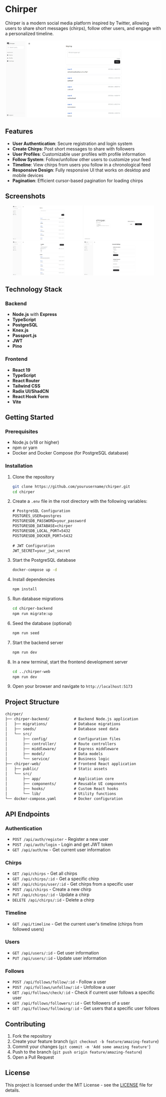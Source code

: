 # Chirper

Chirper is a modern social media platform inspired by Twitter, allowing users to share short messages (chirps), follow other users, and engage with a personalized timeline.

![Chirper Home](assets/Screenshot_31-3-2025_173414_localhost.jpeg)

## Features

- **User Authentication**: Secure registration and login system
- **Create Chirps**: Post short messages to share with followers
- **User Profiles**: Customizable user profiles with profile information
- **Follow System**: Follow/unfollow other users to customize your feed
- **Timeline**: View chirps from users you follow in a chronological feed
- **Responsive Design**: Fully responsive UI that works on desktop and mobile devices
- **Pagination**: Efficient cursor-based pagination for loading chirps

## Screenshots

<div align="center">
  <img src="assets/Screenshot_31-3-2025_173414_localhost.jpeg" alt="Home Timeline" width="45%" />
  <img src="assets/Screenshot_31-3-2025_173536_localhost.jpeg" alt="User Profile" width="45%" />
</div>

<div align="center">
  <img src="assets/Screenshot_31-3-2025_173611_localhost.jpeg" alt="Create Chirp" width="45%" />
  <img src="assets/Screenshot_31-3-2025_173623_localhost.jpeg" alt="User Search" width="45%" />
</div>

## Technology Stack

### Backend
- **Node.js** with **Express**
- **TypeScript**
- **PostgreSQL**
- **Knex.js**
- **Passport.js**
- **JWT**
- **Pino**

### Frontend
- **React 19**
- **TypeScript**
- **React Router**
- **Tailwind CSS**
- **Radix UI/ShadCN**
- **React Hook Form**
- **Vite**

## Getting Started

### Prerequisites
- Node.js (v18 or higher)
- npm or yarn
- Docker and Docker Compose (for PostgreSQL database)

### Installation

1. Clone the repository
   ```bash
   git clone https://github.com/yourusername/chirper.git
   cd chirper
   ```

2. Create a `.env` file in the root directory with the following variables:
   ```
   # PostgreSQL Configuration
   POSTGRES_USER=postgres
   POSTGRESDB_PASSWORD=your_password
   POSTGRESDB_DATABASE=chirper
   POSTGRESDB_LOCAL_PORT=5432
   POSTGRESDB_DOCKER_PORT=5432
   
   # JWT Configuration
   JWT_SECRET=your_jwt_secret
   ```

3. Start the PostgreSQL database
   ```bash
   docker-compose up -d
   ```

4. Install dependencies
   ```bash
   npm install
   ```

5. Run database migrations
   ```bash
   cd chirper-backend
   npm run migrate:up
   ```

6. Seed the database (optional)
   ```bash
   npm run seed
   ```

7. Start the backend server
   ```bash
   npm run dev
   ```

8. In a new terminal, start the frontend development server
   ```bash
   cd ../chirper-web
   npm run dev
   ```

9. Open your browser and navigate to `http://localhost:5173`

## Project Structure

```
chirper/
├── chirper-backend/           # Backend Node.js application
│   ├── migrations/            # Database migrations
│   ├── seeds/                 # Database seed data
│   └── src/
│       ├── config/            # Configuration files
│       ├── controller/        # Route controllers
│       ├── middleware/        # Express middleware
│       ├── model/             # Data models
│       └── service/           # Business logic
├── chirper-web/               # Frontend React application
│   ├── public/                # Static assets
│   └── src/
│       ├── app/               # Application core
│       ├── components/        # Reusable UI components
│       ├── hooks/             # Custom React hooks
│       └── lib/               # Utility functions
└── docker-compose.yaml        # Docker configuration
```

## API Endpoints

### Authentication
- `POST /api/auth/register` - Register a new user
- `POST /api/auth/login` - Login and get JWT token
- `GET /api/auth/me` - Get current user information

### Chirps
- `GET /api/chirps` - Get all chirps
- `GET /api/chirps/:id` - Get a specific chirp
- `GET /api/chirps/user/:id` - Get chirps from a specific user
- `POST /api/chirps` - Create a new chirp
- `PUT /api/chirps/:id` - Update a chirp
- `DELETE /api/chirps/:id` - Delete a chirp

### Timeline
- `GET /api/timeline` - Get the current user's timeline (chirps from followed users)

### Users
- `GET /api/users/:id` - Get user information
- `PUT /api/users/:id` - Update user information

### Follows
- `POST /api/follows/follow/:id` - Follow a user
- `POST /api/follows/unfollow/:id` - Unfollow a user
- `GET /api/follows/check/:id` - Check if current user follows a specific user
- `GET /api/follows/followers/:id` - Get followers of a user
- `GET /api/follows/following/:id` - Get users that a specific user follows

## Contributing

1. Fork the repository
2. Create your feature branch (`git checkout -b feature/amazing-feature`)
3. Commit your changes (`git commit -m 'Add some amazing feature'`)
4. Push to the branch (`git push origin feature/amazing-feature`)
5. Open a Pull Request

## License

This project is licensed under the MIT License - see the [LICENSE](LICENSE) file for details.
